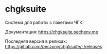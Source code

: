 # chgksuite

Система для работы с пакетами ЧГК.

Документация: https://chgksuite.pecheny.me

Последняя версия в релизах: https://gitlab.com/peczony/chgksuite/-/releases